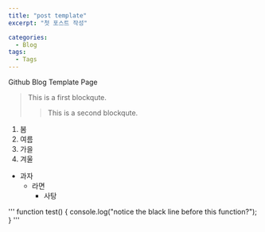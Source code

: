```yaml
---
title: "post template"
excerpt: "첫 포스트 작성"

categories:
  - Blog
tags:
  - Tags
---
```


Github Blog Template Page 
> This is a first blockqute. 
>> This is a second blockqute. 

1. 봄
2. 여름
3. 가을
4. 겨울 

* 과자
	* 라면
		* 사탕

'''
function test() {
  console.log("notice the black line before this function?");
}
'''

